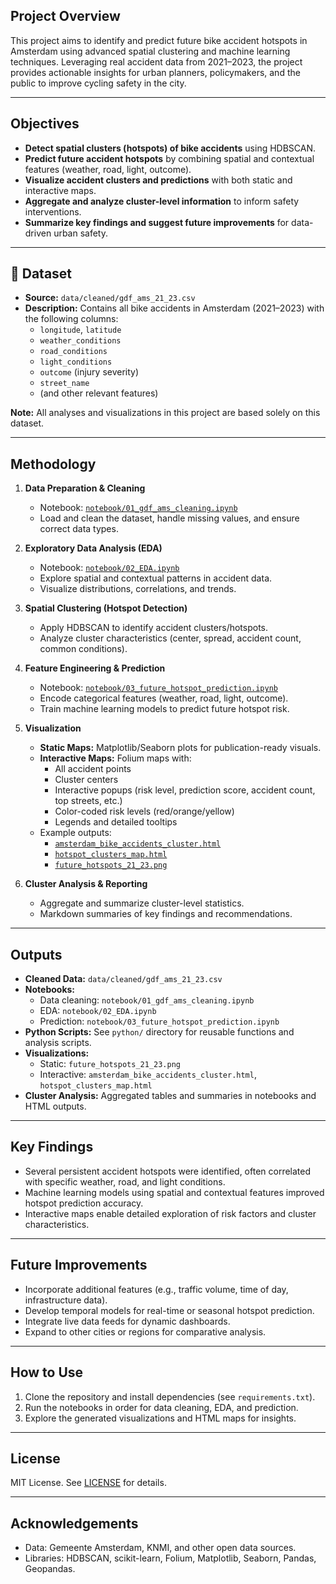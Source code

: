 

##  Project Overview

This project aims to identify and predict future bike accident hotspots in Amsterdam using advanced spatial clustering and machine learning techniques. Leveraging real accident data from 2021–2023, the project provides actionable insights for urban planners, policymakers, and the public to improve cycling safety in the city.

---

##  Objectives

- **Detect spatial clusters (hotspots) of bike accidents** using HDBSCAN.
- **Predict future accident hotspots** by combining spatial and contextual features (weather, road, light, outcome).
- **Visualize accident clusters and predictions** with both static and interactive maps.
- **Aggregate and analyze cluster-level information** to inform safety interventions.
- **Summarize key findings and suggest future improvements** for data-driven urban safety.

---

## 📂 Dataset

- **Source:** `data/cleaned/gdf_ams_21_23.csv`
- **Description:** Contains all bike accidents in Amsterdam (2021–2023) with the following columns:
  - `longitude`, `latitude`
  - `weather_conditions`
  - `road_conditions`
  - `light_conditions`
  - `outcome` (injury severity)
  - `street_name`
  - (and other relevant features)

**Note:** All analyses and visualizations in this project are based solely on this dataset.

---

##  Methodology

1. **Data Preparation & Cleaning**
   - Notebook: [`notebook/01_gdf_ams_cleaning.ipynb`](notebook/01_gdf_ams_cleaning.ipynb)
   - Load and clean the dataset, handle missing values, and ensure correct data types.

2. **Exploratory Data Analysis (EDA)**
   - Notebook: [`notebook/02_EDA.ipynb`](notebook/02_EDA.ipynb)
   - Explore spatial and contextual patterns in accident data.
   - Visualize distributions, correlations, and trends.

3. **Spatial Clustering (Hotspot Detection)**
   - Apply HDBSCAN to identify accident clusters/hotspots.
   - Analyze cluster characteristics (center, spread, accident count, common conditions).

4. **Feature Engineering & Prediction**
   - Notebook: [`notebook/03_future_hotspot_prediction.ipynb`](notebook/03_future_hotspot_prediction.ipynb)
   - Encode categorical features (weather, road, light, outcome).
   - Train machine learning models to predict future hotspot risk.

5. **Visualization**
   - **Static Maps:** Matplotlib/Seaborn plots for publication-ready visuals.
   - **Interactive Maps:** Folium maps with:
     - All accident points
     - Cluster centers
     - Interactive popups (risk level, prediction score, accident count, top streets, etc.)
     - Color-coded risk levels (red/orange/yellow)
     - Legends and detailed tooltips
   - Example outputs:
     - [`amsterdam_bike_accidents_cluster.html`](amsterdam_bike_accidents_cluster.html)
     - [`hotspot_clusters_map.html`](hotspot_clusters_map.html)
     - [`future_hotspots_21_23.png`](future_hotspots_21_23.png)

6. **Cluster Analysis & Reporting**
   - Aggregate and summarize cluster-level statistics.
   - Markdown summaries of key findings and recommendations.

---

##  Outputs

- **Cleaned Data:** `data/cleaned/gdf_ams_21_23.csv`
- **Notebooks:**
  - Data cleaning: `notebook/01_gdf_ams_cleaning.ipynb`
  - EDA: `notebook/02_EDA.ipynb`
  - Prediction: `notebook/03_future_hotspot_prediction.ipynb`
- **Python Scripts:** See `python/` directory for reusable functions and analysis scripts.
- **Visualizations:**
  - Static: `future_hotspots_21_23.png`
  - Interactive: `amsterdam_bike_accidents_cluster.html`, `hotspot_clusters_map.html`
- **Cluster Analysis:** Aggregated tables and summaries in notebooks and HTML outputs.

---

##  Key Findings

- Several persistent accident hotspots were identified, often correlated with specific weather, road, and light conditions.
- Machine learning models using spatial and contextual features improved hotspot prediction accuracy.
- Interactive maps enable detailed exploration of risk factors and cluster characteristics.

---

##  Future Improvements

- Incorporate additional features (e.g., traffic volume, time of day, infrastructure data).
- Develop temporal models for real-time or seasonal hotspot prediction.
- Integrate live data feeds for dynamic dashboards.
- Expand to other cities or regions for comparative analysis.

---

## How to Use

1. Clone the repository and install dependencies (see `requirements.txt`).
2. Run the notebooks in order for data cleaning, EDA, and prediction.
3. Explore the generated visualizations and HTML maps for insights.

---

##  License

MIT License. See [LICENSE](LICENSE) for details.

---

## Acknowledgements

- Data: Gemeente Amsterdam, KNMI, and other open data sources.
- Libraries: HDBSCAN, scikit-learn, Folium, Matplotlib, Seaborn, Pandas, Geopandas.



